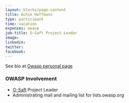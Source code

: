 ```yaml
---
layout: blocks/page-content
title: Achim Hoffmann
type: participant
time: vacation
expenses: owasp
job-title: O-Saft Project Leader
image: 
linkedin:
twitter:
facebook:
---
```


See bio at [Owasp personal page](https://www.owasp.org/index.php/User:Achim)


### OWASP Involvement

* [O-Saft](https://www.owasp.org/index.php/O-Saft) Project Leader
* Administrating mail and mailing list for lists.owasp.org
